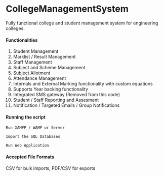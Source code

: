 # CollegeManagementSystem
Fully functional college and student management system for engineering colleges.

#### Functionalities
1. Student Management
2. Marklist / Result Management
3. Staff Management
4. Subject and Scheme Management
5. Subject Allotment
6. Attendance Management
7. Internals and External Marking functionality with custom equations
8. Supports Year backing functionality
9. Integrated SMS gateway (Removed from this code)
10. Student / Staff Reporting and Assesment
11. Notification / Targeted Emails / Group Notifications

#### Running the script
```
Run XAMPP / WAMP or Server
```

```
Import the SQL Databases
```

```
Run Web Application
```

#### Accepted File Formats
CSV for bulk imports, PDF/CSV for exports
